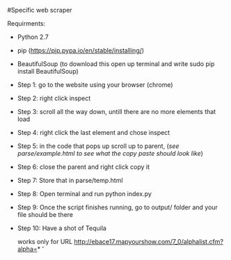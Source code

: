 #Specific web scraper

Requirments:
  * Python 2.7 
  * pip (https://pip.pypa.io/en/stable/installing/)
  * BeautifulSoup (to download this open up terminal and write sudo pip install BeautifulSoup)


  * Step 1: go to the website using your browser (chrome)
  * Step 2: right click inspect
  * Step 3: scroll all the way down, untill there are no more elements that load
  * Step 4: right click the last element and chose inspect
  * Step 5: in the code that pops up scroll up to parent, <table id="jq-regular-exhibitors" class="mys-results mys-zebra mys-hover"> (_see parse/example.html to see what the copy paste should look like_)
  * Step 6: close the parent and right click copy it
  * Step 7: Store that in parse/temp.html
  * Step 8: Open terminal and run python index.py
  * Step 9: Once the script finishes running, go to output/ folder and your file should be there
  * Step 10: Have a shot of Tequila

works only for URL http://ebace17.mapyourshow.com/7_0/alphalist.cfm?alpha=* '
